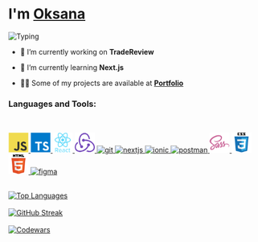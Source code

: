 
<h1>I'm <a href="https://oksivasilinka.github.io/portfolio/">Oksana</a></h1>
<img src="https://readme-typing-svg.herokuapp.com?color=%2336BCF7&lines=Frontend+developer" alt="Typing">

- 🔭 I’m currently working on **TradeReview**

- 🌱 I’m currently learning **Next.js**

- 👨‍💻 Some of my projects are available at **[Portfolio](https://oksivasilinka.github.io/portfolio/)**


<h3 align="left">Languages and Tools:</h3>
<br/>

<p align="left">
	<a href="https://developer.mozilla.org/en-US/docs/Web/JavaScript" target="_blank" rel="noreferrer">
		<img src="https://raw.githubusercontent.com/devicons/devicon/master/icons/javascript/javascript-original.svg" alt="javascript" width="40" height="40"/>
	</a>
		<a href="https://www.typescriptlang.org/" target="_blank" rel="noreferrer">
		<img src="https://raw.githubusercontent.com/devicons/devicon/master/icons/typescript/typescript-original.svg" alt="typescript" width="40" height="40"/> 
	</a> 
 	<a href="https://reactjs.org/" target="_blank" rel="noreferrer"> 
		<img src="https://raw.githubusercontent.com/devicons/devicon/master/icons/react/react-original-wordmark.svg" alt="react" width="40" height="40"/>
	</a> 
 	<a href="https://redux.js.org" target="_blank" rel="noreferrer"> 
		<img src="https://raw.githubusercontent.com/devicons/devicon/master/icons/redux/redux-original.svg" alt="redux" width="40" height="40"/>
	</a> 
 	<a href="https://git-scm.com/" target="_blank" rel="noreferrer"> 
		<img src="https://www.vectorlogo.zone/logos/git-scm/git-scm-icon.svg" alt="git" width="40" height="40"/>
	</a>
		<a href="https://nextjs.org/" target="_blank" rel="noreferrer"> 
		<img src="https://cdn.worldvectorlogo.com/logos/nextjs-2.svg" alt="nextjs" width="40" height="40"/> 
	</a> 
 	<a href="https://ionicframework.com" target="_blank" rel="noreferrer">
		<img src="https://upload.wikimedia.org/wikipedia/commons/d/d1/Ionic_Logo.svg" alt="ionic" width="40" height="40"/>
	</a> 
 	<a href="https://postman.com" target="_blank" rel="noreferrer"> 
		<img src="https://www.vectorlogo.zone/logos/getpostman/getpostman-icon.svg" alt="postman" width="40" height="40"/> 
	</a> 
	<a href="https://sass-lang.com" target="_blank" rel="noreferrer">
		<img src="https://raw.githubusercontent.com/devicons/devicon/master/icons/sass/sass-original.svg" alt="sass" width="40" height="40"/> 
	</a> 
	<a href="https://www.w3schools.com/css/" target="_blank" rel="noreferrer"> 
		<img src="https://raw.githubusercontent.com/devicons/devicon/master/icons/css3/css3-original-wordmark.svg" alt="css3" width="40" height="40"/> 
	</a>
	<a href="https://www.w3.org/html/" target="_blank" rel="noreferrer">
		<img src="https://raw.githubusercontent.com/devicons/devicon/master/icons/html5/html5-original-wordmark.svg" alt="html5" width="40" height="40"/>
	</a>
 	<a href="https://www.figma.com/" target="_blank" rel="noreferrer"> 
		<img src="https://www.vectorlogo.zone/logos/figma/figma-icon.svg" alt="figma" width="40" height="40"/>
	</a> 
</p>
<br/>

<div>
	<a href="https://github.com/oksivasilinka/github-readme-stats">
		<img src="https://github-readme-stats.vercel.app/api/top-langs/?username=oksivasilinka&layout=compact" alt="Top Languages">
	</a>
</div>
<br/>

<div>
  	<a href="https://git.io/streak-stats">
  		<img src="https://streak-stats.demolab.com?user=oksivasilinka&theme=neon&border_radius=8" alt="GitHub Streak">
	</a>
</div>
<br/>

<div>
  	<a href="https://www.codewars.com/users/OksanaKovalchuk">
  	<img src="https://www.codewars.com/users/OksanaKovalchuk/badges/large" alt="Codewars">
	</a>
</div>


